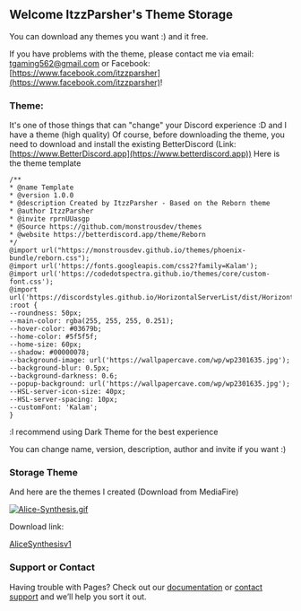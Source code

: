 ## Welcome ItzzParsher's Theme Storage

You can download any themes you want :) and it free.

If you have problems with the theme, please contact me via email: tgaming562@gmail.com or Facebook: [https://www.facebook.com/itzzparsher](https://www.facebook.com/itzzparsher)!

### Theme:

It's one of those things that can "change" your Discord experience :D and I have a theme (high quality)
Of course, before downloading the theme, you need to download and install the existing BetterDiscord
(Link: [https://www.BetterDiscord.app](https://www.betterdiscord.app))
Here is the theme template
```template
/**
* @name Template
* @version 1.0.0
* @description Created by ItzzParsher - Based on the Reborn theme
* @author ItzzParsher
* @invite rprnUUasgp
* @Source https://github.com/monstrousdev/themes
* @website https://betterdiscord.app/theme/Reborn
*/
@import url("https://monstrousdev.github.io/themes/phoenix-bundle/reborn.css");
@import url('https://fonts.googleapis.com/css2?family=Kalam');
@import url('https://codedotspectra.github.io/themes/core/custom-font.css');
@import url('https://discordstyles.github.io/HorizontalServerList/dist/HorizontalServerList.css');
:root {
--roundness: 50px;
--main-color: rgba(255, 255, 255, 0.251);
--hover-color: #03679b;
--home-color: #5f5f5f;
--home-size: 60px;
--shadow: #00000078;
--background-image: url('https://wallpapercave.com/wp/wp2301635.jpg');
--background-blur: 0.5px;
--background-darkness: 0.6;
--popup-background: url('https://wallpapercave.com/wp/wp2301635.jpg');
--HSL-server-icon-size: 40px;
--HSL-server-spacing: 10px;
--customFont: 'Kalam';
}
```

:l recommend using Dark Theme for the best experience

You can change name, version, description, author and invite if you want :)


### Storage Theme

And here are the themes I created (Download from MediaFire)

[![Alice-Synthesis.gif](https://www.i.postimg.cc/gkgg31HJ/Alice-Synthesis.gif)](https://www.postimg.cc/ppnQHG7b)

Download link:

[AliceSynthesisv1](https://www.bit.ly/AliceSynthesis)


### Support or Contact

Having trouble with Pages? Check out our [documentation](https://docs.github.com/categories/github-pages-basics/) or [contact support](https://support.github.com/contact) and we’ll help you sort it out.
